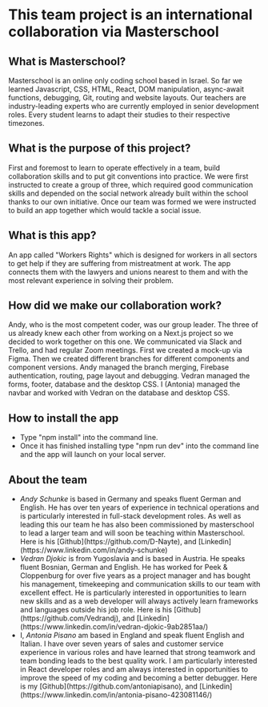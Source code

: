 # This team project is an international collaboration via Masterschool

## What is Masterschool?

Masterschool is an online only coding school based in Israel. So far we learned Javascript, CSS, HTML, React, DOM manipulation, async-await functions, debugging, Git, routing and website layouts. Our teachers are industry-leading experts who are currently employed in senior development roles. Every student learns to adapt their studies to their respective timezones.

## What is the purpose of this project?

First and foremost to learn to operate effectively in a team, build collaboration skills and to put git conventions into practice. We were first instructed to create a group of three, which required good communication skills and depended on the social network already built within the school thanks to our own initiative. Once our team was formed we were instructed to build an app together which would tackle a social issue.

## What is this app?

An app called "Workers Rights" which is designed for workers in all sectors to get help if they are suffering from mistreatment at work. The app connects them with the lawyers and unions nearest to them and with the most relevant experience in solving their problem.

## How did we make our collaboration work?

Andy, who is the most competent coder, was our group leader. The three of us already knew each other from working on a Next.js project so we decided to work together on this one. We communicated via Slack and Trello, and had regular Zoom meetings. First we created a mock-up via Figma. Then we created different branches for different components and component versions. Andy managed the branch merging, Firebase authentication, routing, page layout and debugging. Vedran managed the forms, footer, database and the desktop CSS. I (Antonia) managed the navbar and worked with Vedran on the database and desktop CSS.

## How to install the app
<ul>
    <li> Type "npm install" into the command line.</li>
    <li>Once it has finished installing type "npm run dev" into the command line and the app will launch on your local server.</li>
</ul>

## About the team

<ul>
    <li><em>Andy Schunke</em> is based in Germany and speaks fluent German and English. He has over ten years of experience in technical operations and is particularly interested in full-stack development roles. As well as leading this our team he has also been commissioned by masterschool to lead a larger team and will soon be teaching within Masterschool. Here is his [Github](https://github.com/D-Nayte), and [Linkedin](https://www.linkedin.com/in/andy-schunke)</li>
    <li><em>Vedran Djokic</em> is from Yugoslavia and is based in Austria. He speaks fluent Bosnian, German and English. He has worked for Peek & Cloppenburg for over five years as a project manager and has bought his management, timekeeping and communication skills to our team with excellent effect. He is particularly interested in opportunities to learn new skills and as a web developer will always actively learn frameworks and languages outside his job role. Here is his [Github](https://github.com/Vedrandj), and [Linkedin](https://www.linkedin.com/in/vedran-djokic-9ab2851aa/)</li>
    <li>I, <em>Antonia Pisano</em> am based in England and speak fluent English and Italian. I have over seven years of sales and customer service experience in various roles and have learned that strong teamwork and team bonding leads to the best quality work. I am particularly interested in React developer roles and am always interested in opportunities to improve the speed of my coding and becoming a better debugger. Here is my [Github](https://github.com/antoniapisano), and [Linkedin](https://www.linkedin.com/in/antonia-pisano-423081146/)</li>
</ul>






